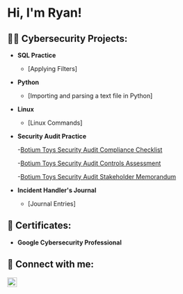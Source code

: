 <h1>Hi, I'm Ryan! </h1>

<h2>👨‍💻 Cybersecurity Projects:</h2>

- <b>SQL Practice </b>
  - [Applying Filters]

- <b>Python </b>
  - [Importing and parsing a text file in Python]

- <b>Linux </b>
  - [Linux Commands]
 
- <b>Security Audit Practice </b>

  -[Botium Toys Security Audit Compliance Checklist](https://github.com/RyanSNCyberSec/RyanSNCyberSec/blob/21a9db322e1fd000e7a878fe99030469b376c5f2/Compliance%20checklist.pdf)
  
  -[Botium Toys Security Audit Controls Assessment](https://github.com/RyanSNCyberSec/RyanSNCyberSec/blob/21a9db322e1fd000e7a878fe99030469b376c5f2/Controls%20assessment.pdf)
  
  -[Botium Toys Security Audit Stakeholder Memorandum](https://github.com/RyanSNCyberSec/RyanSNCyberSec/blob/21a9db322e1fd000e7a878fe99030469b376c5f2/Stakeholder%20memorandum.pdf)

- <b>Incident Handler's Journal </b>
  - [Journal Entries]

<h2> 📜 Certificates:</h2>

- <b>Google Cybersecurity Professional </b>

<h2> 🤳 Connect with me:</h2>

[<img align="left" alt="JoshMadakor | LinkedIn" width="22px" src="https://cdn.jsdelivr.net/npm/simple-icons@v3/icons/linkedin.svg" />][linkedin]

[linkedin]: (https://www.linkedin.com/in/ryan-sterling-noel-6a076a80/)
